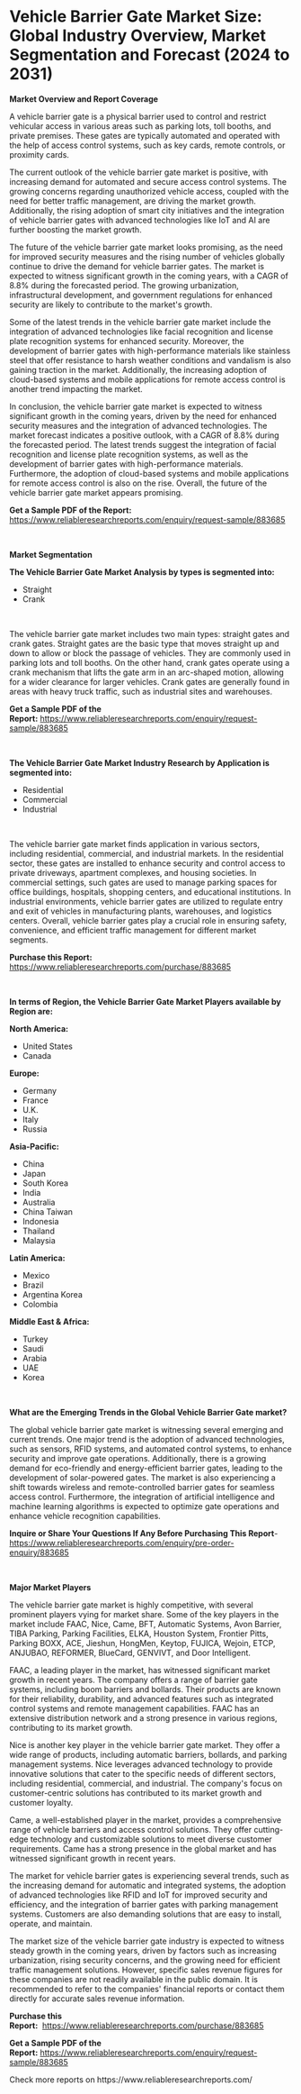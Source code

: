 <p><h1>Vehicle Barrier Gate Market Size: Global Industry Overview, Market Segmentation and Forecast (2024 to 2031)</h1></p><p><strong>Market Overview and Report Coverage</strong></p>
<p><p>A vehicle barrier gate is a physical barrier used to control and restrict vehicular access in various areas such as parking lots, toll booths, and private premises. These gates are typically automated and operated with the help of access control systems, such as key cards, remote controls, or proximity cards.</p><p>The current outlook of the vehicle barrier gate market is positive, with increasing demand for automated and secure access control systems. The growing concerns regarding unauthorized vehicle access, coupled with the need for better traffic management, are driving the market growth. Additionally, the rising adoption of smart city initiatives and the integration of vehicle barrier gates with advanced technologies like IoT and AI are further boosting the market growth.</p><p>The future of the vehicle barrier gate market looks promising, as the need for improved security measures and the rising number of vehicles globally continue to drive the demand for vehicle barrier gates. The market is expected to witness significant growth in the coming years, with a CAGR of 8.8% during the forecasted period. The growing urbanization, infrastructural development, and government regulations for enhanced security are likely to contribute to the market's growth.</p><p>Some of the latest trends in the vehicle barrier gate market include the integration of advanced technologies like facial recognition and license plate recognition systems for enhanced security. Moreover, the development of barrier gates with high-performance materials like stainless steel that offer resistance to harsh weather conditions and vandalism is also gaining traction in the market. Additionally, the increasing adoption of cloud-based systems and mobile applications for remote access control is another trend impacting the market.</p><p>In conclusion, the vehicle barrier gate market is expected to witness significant growth in the coming years, driven by the need for enhanced security measures and the integration of advanced technologies. The market forecast indicates a positive outlook, with a CAGR of 8.8% during the forecasted period. The latest trends suggest the integration of facial recognition and license plate recognition systems, as well as the development of barrier gates with high-performance materials. Furthermore, the adoption of cloud-based systems and mobile applications for remote access control is also on the rise. Overall, the future of the vehicle barrier gate market appears promising.</p></p>
<p><strong>Get a Sample PDF of the Report:</strong> <a href="https://www.reliableresearchreports.com/enquiry/request-sample/883685">https://www.reliableresearchreports.com/enquiry/request-sample/883685</a></p>
<p>&nbsp;</p>
<p><strong>Market Segmentation</strong></p>
<p><strong>The Vehicle Barrier Gate Market Analysis by types is segmented into:</strong></p>
<p><ul><li>Straight</li><li>Crank</li></ul></p>
<p>&nbsp;</p>
<p><p>The vehicle barrier gate market includes two main types: straight gates and crank gates. Straight gates are the basic type that moves straight up and down to allow or block the passage of vehicles. They are commonly used in parking lots and toll booths. On the other hand, crank gates operate using a crank mechanism that lifts the gate arm in an arc-shaped motion, allowing for a wider clearance for larger vehicles. Crank gates are generally found in areas with heavy truck traffic, such as industrial sites and warehouses.</p></p>
<p><strong>Get a Sample PDF of the Report:</strong>&nbsp;<a href="https://www.reliableresearchreports.com/enquiry/request-sample/883685">https://www.reliableresearchreports.com/enquiry/request-sample/883685</a></p>
<p>&nbsp;</p>
<p><strong>The Vehicle Barrier Gate Market Industry Research by Application is segmented into:</strong></p>
<p><ul><li>Residential</li><li>Commercial</li><li>Industrial</li></ul></p>
<p>&nbsp;</p>
<p><p>The vehicle barrier gate market finds application in various sectors, including residential, commercial, and industrial markets. In the residential sector, these gates are installed to enhance security and control access to private driveways, apartment complexes, and housing societies. In commercial settings, such gates are used to manage parking spaces for office buildings, hospitals, shopping centers, and educational institutions. In industrial environments, vehicle barrier gates are utilized to regulate entry and exit of vehicles in manufacturing plants, warehouses, and logistics centers. Overall, vehicle barrier gates play a crucial role in ensuring safety, convenience, and efficient traffic management for different market segments.</p></p>
<p><strong>Purchase this Report:</strong>&nbsp; <a href="https://www.reliableresearchreports.com/purchase/883685">https://www.reliableresearchreports.com/purchase/883685</a></p>
<p>&nbsp;</p>
<p><strong>In terms of Region, the Vehicle Barrier Gate Market Players available by Region are:</strong></p>
<p>
    <p> <strong> North America: </strong>
        <ul>
            <li>United States</li>
            <li>Canada</li>
        </ul>
        </p> 
    <p> <strong> Europe: </strong>
        <ul>
            <li>Germany</li>
            <li>France</li>
            <li>U.K.</li>
            <li>Italy</li>
            <li>Russia</li>
        </ul>
        </p> 
    <p> <strong> Asia-Pacific: </strong>
        <ul>
            <li>China</li>
            <li>Japan</li>
            <li>South Korea</li>
            <li>India</li>
            <li>Australia</li>
            <li>China Taiwan</li>
            <li>Indonesia</li>
            <li>Thailand</li>
            <li>Malaysia</li>
        </ul>
        </p> 
    <p> <strong> Latin America: </strong>
        <ul>
            <li>Mexico</li>
            <li>Brazil</li>
            <li>Argentina Korea</li>
            <li>Colombia</li>
        </ul>
        </p> 
    <p> <strong> Middle East & Africa: </strong>
        <ul>
            <li>Turkey</li>
            <li>Saudi</li>
            <li>Arabia</li>
            <li>UAE</li>
            <li>Korea</li>
        </ul>
    </p>
    </p>
<p>&nbsp;</p>
<p><strong>What are the Emerging Trends in the Global Vehicle Barrier Gate market?</strong></p>
<p><p>The global vehicle barrier gate market is witnessing several emerging and current trends. One major trend is the adoption of advanced technologies, such as sensors, RFID systems, and automated control systems, to enhance security and improve gate operations. Additionally, there is a growing demand for eco-friendly and energy-efficient barrier gates, leading to the development of solar-powered gates. The market is also experiencing a shift towards wireless and remote-controlled barrier gates for seamless access control. Furthermore, the integration of artificial intelligence and machine learning algorithms is expected to optimize gate operations and enhance vehicle recognition capabilities.</p></p>
<p><strong>Inquire or Share Your Questions If Any Before Purchasing This Report</strong>- <a href="https://www.reliableresearchreports.com/enquiry/pre-order-enquiry/883685">https://www.reliableresearchreports.com/enquiry/pre-order-enquiry/883685</a></p>
<p>&nbsp;</p>
<p><strong>Major Market Players</strong></p>
<p><p>The vehicle barrier gate market is highly competitive, with several prominent players vying for market share. Some of the key players in the market include FAAC, Nice, Came, BFT, Automatic Systems, Avon Barrier, TIBA Parking, Parking Facilities, ELKA, Houston System, Frontier Pitts, Parking BOXX, ACE, Jieshun, HongMen, Keytop, FUJICA, Wejoin, ETCP, ANJUBAO, REFORMER, BlueCard, GENVIVT, and Door Intelligent.</p><p>FAAC, a leading player in the market, has witnessed significant market growth in recent years. The company offers a range of barrier gate systems, including boom barriers and bollards. Their products are known for their reliability, durability, and advanced features such as integrated control systems and remote management capabilities. FAAC has an extensive distribution network and a strong presence in various regions, contributing to its market growth.</p><p>Nice is another key player in the vehicle barrier gate market. They offer a wide range of products, including automatic barriers, bollards, and parking management systems. Nice leverages advanced technology to provide innovative solutions that cater to the specific needs of different sectors, including residential, commercial, and industrial. The company's focus on customer-centric solutions has contributed to its market growth and customer loyalty.</p><p>Came, a well-established player in the market, provides a comprehensive range of vehicle barriers and access control solutions. They offer cutting-edge technology and customizable solutions to meet diverse customer requirements. Came has a strong presence in the global market and has witnessed significant growth in recent years.</p><p>The market for vehicle barrier gates is experiencing several trends, such as the increasing demand for automatic and integrated systems, the adoption of advanced technologies like RFID and IoT for improved security and efficiency, and the integration of barrier gates with parking management systems. Customers are also demanding solutions that are easy to install, operate, and maintain.</p><p>The market size of the vehicle barrier gate industry is expected to witness steady growth in the coming years, driven by factors such as increasing urbanization, rising security concerns, and the growing need for efficient traffic management solutions. However, specific sales revenue figures for these companies are not readily available in the public domain. It is recommended to refer to the companies' financial reports or contact them directly for accurate sales revenue information.</p></p>
<p><strong>Purchase this Report:</strong>&nbsp;&nbsp;<a href="https://www.reliableresearchreports.com/purchase/883685">https://www.reliableresearchreports.com/purchase/883685</a></p>
<p></p>
<p><strong>Get a Sample PDF of the Report:</strong>&nbsp;<a href="https://www.reliableresearchreports.com/enquiry/request-sample/883685">https://www.reliableresearchreports.com/enquiry/request-sample/883685</a></p>
<p>Check more reports on https://www.reliableresearchreports.com/</p>